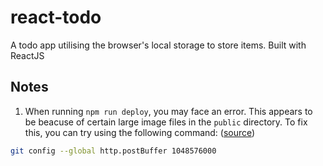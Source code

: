 # react-todo

A todo app utilising the browser's local storage to store items. Built with ReactJS

## Notes

1. When running `npm run deploy`, you may face an error. This appears to be beacuse of certain large image files in the `public` directory. To fix this, you can try using the following command:
   ([source](https://stackoverflow.com/a/78260070))

```bash
git config --global http.postBuffer 1048576000
```

